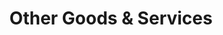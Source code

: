 ---
title: "Other Goods & Services"
url: /brunswick-east/other-goods-and-services/
shop: charity
---